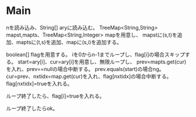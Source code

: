 # Main
nを読み込み、String[] aryに読み込む。
TreeMap<String,String> mapst,mapts、TreeMap<String,Integer> mapを用意し、
mapstに(s,t)を追加、maptsに(t,s)を追加、mapに(s,i)を追加する。

boolean[] flagを用意する。
iを0からn-1までループし、flag[i]の場合スキップする。
start=ary[i]、cur=ary[i]を用意し、無限ループし、
prev=mapts.get(cur)を入れ、prev==nullの場合中断する。
prev.equals(start)の場合ng。
cur=prev、nxtidx=map.get(cur)を入れ、flag[nxtidx]の場合中断する。
flag[nxtidx]=trueを入れる。

ループ終了したら、flag[i]=trueを入れる。

ループ終了したらok。
